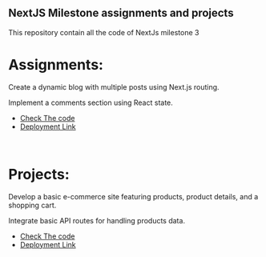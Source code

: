 ## NextJS Milestone assignments and projects 

This repository contain all the code of NextJs milestone 3 

# Assignments: 
Create a dynamic blog with multiple posts using Next.js routing.

Implement a comments section using React state.

<ul>
<li> <a href="./blog-comment-section/src/">Check The code</li>
<li><a href="https://blog-application-comment-section.vercel.app">Deployment Link</a></li>
</ul>

<br/>

# Projects:

Develop a basic e-commerce site featuring products, product details, and a shopping cart.

Integrate basic API routes for handling products data.

<ul>
<li> <a href="./blog-comment-section/src/">Check The code</li>
<li><a href="https://blog-application-comment-section.vercel.app">Deployment Link</a></li>
</ul>